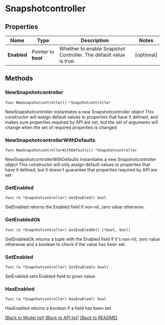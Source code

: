 # Snapshotcontroller

## Properties

Name | Type | Description | Notes
------------ | ------------- | ------------- | -------------
**Enabled** | Pointer to **bool** | Whether to enable Snapshot Controller. The default value is true. | [optional] 

## Methods

### NewSnapshotcontroller

`func NewSnapshotcontroller() *Snapshotcontroller`

NewSnapshotcontroller instantiates a new Snapshotcontroller object
This constructor will assign default values to properties that have it defined,
and makes sure properties required by API are set, but the set of arguments
will change when the set of required properties is changed

### NewSnapshotcontrollerWithDefaults

`func NewSnapshotcontrollerWithDefaults() *Snapshotcontroller`

NewSnapshotcontrollerWithDefaults instantiates a new Snapshotcontroller object
This constructor will only assign default values to properties that have it defined,
but it doesn't guarantee that properties required by API are set

### GetEnabled

`func (o *Snapshotcontroller) GetEnabled() bool`

GetEnabled returns the Enabled field if non-nil, zero value otherwise.

### GetEnabledOk

`func (o *Snapshotcontroller) GetEnabledOk() (*bool, bool)`

GetEnabledOk returns a tuple with the Enabled field if it's non-nil, zero value otherwise
and a boolean to check if the value has been set.

### SetEnabled

`func (o *Snapshotcontroller) SetEnabled(v bool)`

SetEnabled sets Enabled field to given value.

### HasEnabled

`func (o *Snapshotcontroller) HasEnabled() bool`

HasEnabled returns a boolean if a field has been set.


[[Back to Model list]](../README.md#documentation-for-models) [[Back to API list]](../README.md#documentation-for-api-endpoints) [[Back to README]](../README.md)


